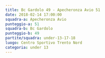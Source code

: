 ```yaml
---
title: Bc Gardolo 49 - Apecheronza Avio 51
date: 2018-02-14 17:00:00
squadra-a: Apecheronza Avio
punteggio-a: 51
squadra-b: Bc Gardolo
punteggio-b: 49
partite/squadra: under-13-17-18
luogo: Centro Sportivo Trento Nord
categoria: under 13
---
```

